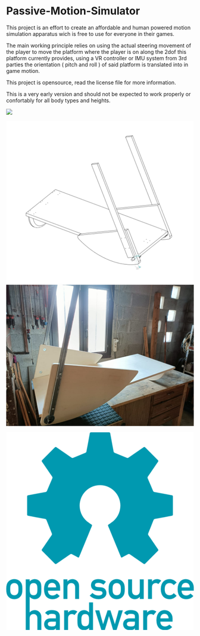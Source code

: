 # Passive-Motion-Simulator
This project is an effort to create an affordable and human powered motion simulation apparatus wich is free to use for everyone in their games.

The main working principle relies on using the actual steering movement of the player to move the platform where the player is on along the 2dof this platform currently provides, using a VR controller or IMU system from 3rd parties the orientation ( pitch and roll ) of said platform is translated into in game motion. 

This project is opensource, read the license file for more information.

This is a very early version and should not be expected to work properly or confortably for all body types and heights.


![](Images/PMS_gameplay.gif)


![](Images/x8epQXnoey.png)
![](Images/side.jpeg)




![](oshw-logo-800-px.webp)
